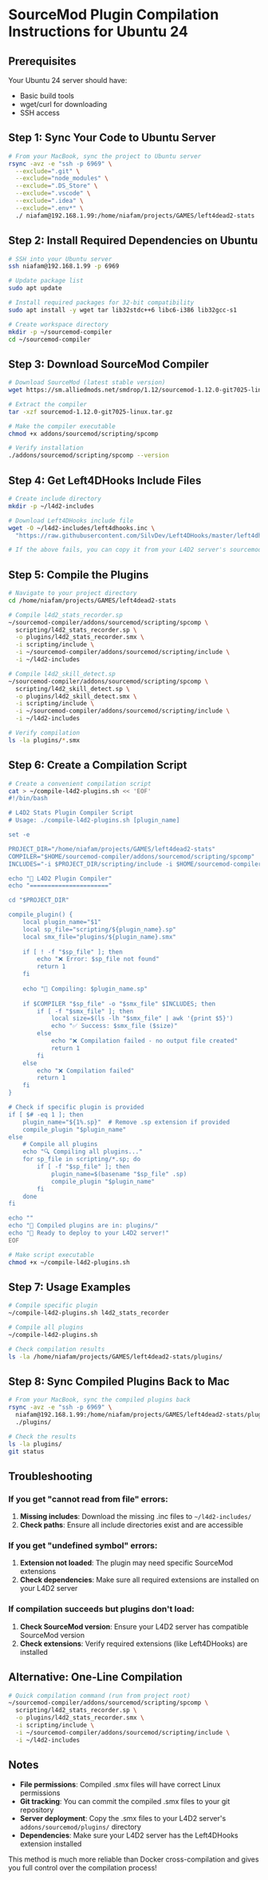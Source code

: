 # SourceMod Plugin Compilation Instructions for Ubuntu 24

## Prerequisites

Your Ubuntu 24 server should have:
- Basic build tools
- wget/curl for downloading
- SSH access

## Step 1: Sync Your Code to Ubuntu Server

```bash
# From your MacBook, sync the project to Ubuntu server
rsync -avz -e "ssh -p 6969" \
  --exclude=".git" \
  --exclude="node_modules" \
  --exclude=".DS_Store" \
  --exclude=".vscode" \
  --exclude=".idea" \
  --exclude=".env*" \
  ./ niafam@192.168.1.99:/home/niafam/projects/GAMES/left4dead2-stats
```

## Step 2: Install Required Dependencies on Ubuntu

```bash
# SSH into your Ubuntu server
ssh niafam@192.168.1.99 -p 6969

# Update package list
sudo apt update

# Install required packages for 32-bit compatibility
sudo apt install -y wget tar lib32stdc++6 libc6-i386 lib32gcc-s1

# Create workspace directory
mkdir -p ~/sourcemod-compiler
cd ~/sourcemod-compiler
```

## Step 3: Download SourceMod Compiler

```bash
# Download SourceMod (latest stable version)
wget https://sm.alliedmods.net/smdrop/1.12/sourcemod-1.12.0-git7025-linux.tar.gz

# Extract the compiler
tar -xzf sourcemod-1.12.0-git7025-linux.tar.gz

# Make the compiler executable
chmod +x addons/sourcemod/scripting/spcomp

# Verify installation
./addons/sourcemod/scripting/spcomp --version
```

## Step 4: Get Left4DHooks Include Files

```bash
# Create include directory
mkdir -p ~/l4d2-includes

# Download Left4DHooks include file
wget -O ~/l4d2-includes/left4dhooks.inc \
  "https://raw.githubusercontent.com/SilvDev/Left4DHooks/master/left4dhooks.inc"

# If the above fails, you can copy it from your L4D2 server's sourcemod/scripting/include/
```

## Step 5: Compile the Plugins

```bash
# Navigate to your project directory
cd /home/niafam/projects/GAMES/left4dead2-stats

# Compile l4d2_stats_recorder.sp
~/sourcemod-compiler/addons/sourcemod/scripting/spcomp \
  scripting/l4d2_stats_recorder.sp \
  -o plugins/l4d2_stats_recorder.smx \
  -i scripting/include \
  -i ~/sourcemod-compiler/addons/sourcemod/scripting/include \
  -i ~/l4d2-includes

# Compile l4d2_skill_detect.sp
~/sourcemod-compiler/addons/sourcemod/scripting/spcomp \
  scripting/l4d2_skill_detect.sp \
  -o plugins/l4d2_skill_detect.smx \
  -i scripting/include \
  -i ~/sourcemod-compiler/addons/sourcemod/scripting/include \
  -i ~/l4d2-includes

# Verify compilation
ls -la plugins/*.smx
```

## Step 6: Create a Compilation Script

```bash
# Create a convenient compilation script
cat > ~/compile-l4d2-plugins.sh << 'EOF'
#!/bin/bash

# L4D2 Stats Plugin Compiler Script
# Usage: ./compile-l4d2-plugins.sh [plugin_name]

set -e

PROJECT_DIR="/home/niafam/projects/GAMES/left4dead2-stats"
COMPILER="$HOME/sourcemod-compiler/addons/sourcemod/scripting/spcomp"
INCLUDES="-i $PROJECT_DIR/scripting/include -i $HOME/sourcemod-compiler/addons/sourcemod/scripting/include -i $HOME/l4d2-includes"

echo "🔨 L4D2 Plugin Compiler"
echo "======================"

cd "$PROJECT_DIR"

compile_plugin() {
    local plugin_name="$1"
    local sp_file="scripting/${plugin_name}.sp"
    local smx_file="plugins/${plugin_name}.smx"
    
    if [ ! -f "$sp_file" ]; then
        echo "❌ Error: $sp_file not found"
        return 1
    fi
    
    echo "📝 Compiling: $plugin_name.sp"
    
    if $COMPILER "$sp_file" -o "$smx_file" $INCLUDES; then
        if [ -f "$smx_file" ]; then
            local size=$(ls -lh "$smx_file" | awk '{print $5}')
            echo "✅ Success: $smx_file ($size)"
        else
            echo "❌ Compilation failed - no output file created"
            return 1
        fi
    else
        echo "❌ Compilation failed"
        return 1
    fi
}

# Check if specific plugin is provided
if [ $# -eq 1 ]; then
    plugin_name="${1%.sp}"  # Remove .sp extension if provided
    compile_plugin "$plugin_name"
else
    # Compile all plugins
    echo "🔍 Compiling all plugins..."
    for sp_file in scripting/*.sp; do
        if [ -f "$sp_file" ]; then
            plugin_name=$(basename "$sp_file" .sp)
            compile_plugin "$plugin_name"
        fi
    done
fi

echo ""
echo "📁 Compiled plugins are in: plugins/"
echo "🚀 Ready to deploy to your L4D2 server!"
EOF

# Make script executable
chmod +x ~/compile-l4d2-plugins.sh
```

## Step 7: Usage Examples

```bash
# Compile specific plugin
~/compile-l4d2-plugins.sh l4d2_stats_recorder

# Compile all plugins
~/compile-l4d2-plugins.sh

# Check compilation results
ls -la /home/niafam/projects/GAMES/left4dead2-stats/plugins/
```

## Step 8: Sync Compiled Plugins Back to Mac

```bash
# From your MacBook, sync the compiled plugins back
rsync -avz -e "ssh -p 6969" \
  niafam@192.168.1.99:/home/niafam/projects/GAMES/left4dead2-stats/plugins/ \
  ./plugins/

# Check the results
ls -la plugins/
git status
```

## Troubleshooting

### If you get "cannot read from file" errors:
1. **Missing includes**: Download the missing .inc files to `~/l4d2-includes/`
2. **Check paths**: Ensure all include directories exist and are accessible

### If you get "undefined symbol" errors:
1. **Extension not loaded**: The plugin may need specific SourceMod extensions
2. **Check dependencies**: Make sure all required extensions are installed on your L4D2 server

### If compilation succeeds but plugins don't load:
1. **Check SourceMod version**: Ensure your L4D2 server has compatible SourceMod version
2. **Check extensions**: Verify required extensions (like Left4DHooks) are installed

## Alternative: One-Line Compilation

```bash
# Quick compilation command (run from project root)
~/sourcemod-compiler/addons/sourcemod/scripting/spcomp \
  scripting/l4d2_stats_recorder.sp \
  -o plugins/l4d2_stats_recorder.smx \
  -i scripting/include \
  -i ~/sourcemod-compiler/addons/sourcemod/scripting/include \
  -i ~/l4d2-includes
```

## Notes

- **File permissions**: Compiled .smx files will have correct Linux permissions
- **Git tracking**: You can commit the compiled .smx files to your git repository
- **Server deployment**: Copy the .smx files to your L4D2 server's `addons/sourcemod/plugins/` directory
- **Dependencies**: Make sure your L4D2 server has the Left4DHooks extension installed

This method is much more reliable than Docker cross-compilation and gives you full control over the compilation process!
